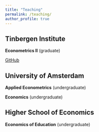 ```yaml
---
title: "Teaching"
permalink: /teaching/
author_profile: true
---
```


## Tinbergen Institute

**Econometrics II** (graduate)

[GitHub](https://github.com/stnavdeev/econometrics)

## University of Amsterdam

**Applied Econometrics** (undergraduate)

**Economics** (undergraduate)

## Higher School of Economics

**Economics of Education** (undergraduate)
